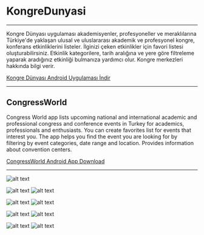 # KongreDunyasi
---
Kongre Dünyası uygulaması akademisyenler, profesyoneller ve meraklılarına Türkiye'de yaklaşan ulusal ve uluslararası akademik ve profesyonel kongre, konferans etkinliklerini listeler. İlginizi çeken etkinlikler için favori listesi oluşturabilirsiniz. Etkinlik kategorilere, tarih aralığına ve yere göre filtreleme yaparak aradığınız etkinliği bulmanıza yardımcı olur. Kongre merkezleri hakkında bilgi verir.

[Kongre Dünyası Android Uygulaması İndir](https://play.google.com/store/apps/details?id=com.congress.app)

---
**CongressWorld**
---
Congress World app lists upcoming national and international academic and professional congress and conference events in Turkey for academics, professionals and enthusiasts. You can create favorites list for events that interest you. The app helps you find the event you are looking for by filtering by event categories, date range and location. Provides information about convention centers.

[CongressWorld Android App Download](https://play.google.com/store/apps/details?id=com.congress.app)

---

![alt text](https://github.com/gencharitaci/CongressWorld/blob/main/feature-image_1024x500.jpg?raw=true)

![alt text](https://github.com/gencharitaci/CongressWorld/blob/main/ss1.jpg?raw=true)
![alt text](https://github.com/gencharitaci/CongressWorld/blob/main/ss2.jpg?raw=true)

![alt text](https://github.com/gencharitaci/CongressWorld/blob/main/ss3.jpg?raw=true)
![alt text](https://github.com/gencharitaci/CongressWorld/blob/main/ss4.jpg?raw=true)

![alt text](https://github.com/gencharitaci/CongressWorld/blob/main/ss5.jpg?raw=true)
![alt text](https://github.com/gencharitaci/CongressWorld/blob/main/ss6.jpg?raw=true)

![alt text](https://github.com/gencharitaci/CongressWorld/blob/main/ss7.jpg?raw=true)
![alt text](https://github.com/gencharitaci/CongressWorld/blob/main/ss8.jpg?raw=true)



